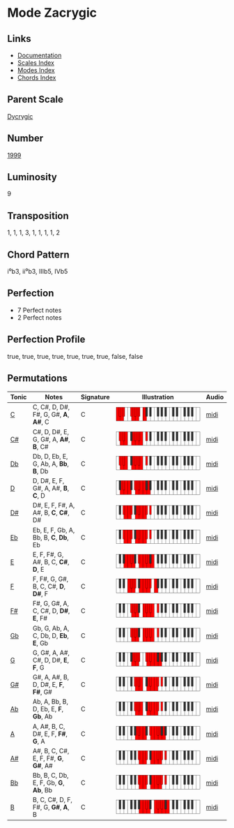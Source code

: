 # Mode Zacrygic

## Links

- [Documentation](README.md)
- [Scales Index](Scales.md)
- [Modes Index](Modes.md)
- [Chords Index](Chords.md)

## Parent Scale

[Dycrygic](ScaleDycrygic.md)

## Number

[1999](https://ianring.com/musictheory/scales/1999)

## Luminosity

9

## Transposition

1, 1, 1, 3, 1, 1, 1, 1, 2

## Chord Pattern

i⁰b3, ii⁰b3, IIIb5, IVb5

## Perfection

- 7 Perfect notes
- 2 Perfect notes

## Perfection Profile

true, true, true, true, true, true, true, false, false

## Permutations

| Tonic | Notes | Signature | Illustration | Audio |
|-------|-------|-----------|--------------|-------|
| [C](ModeCNaturalZacrygic.md) | C, C#, D, D#, F#, G, G#, **A**, **A#**, C | C | ![CNaturalZacrygic](ModeCNaturalZacrygic.png) | [midi](https://github.com/edipermadi/music/blob/main/docs/ModeCNaturalZacrygic.mid?raw=true) |
| [C#](ModeCSharpZacrygic.md) | C#, D, D#, E, G, G#, A, **A#**, **B**, C# | C | ![CSharpZacrygic](ModeCSharpZacrygic.png) | [midi](https://github.com/edipermadi/music/blob/main/docs/ModeCSharpZacrygic.mid?raw=true) |
| [Db](ModeDFlatZacrygic.md) | Db, D, Eb, E, G, Ab, A, **Bb**, **B**, Db | C | ![DFlatZacrygic](ModeDFlatZacrygic.png) | [midi](https://github.com/edipermadi/music/blob/main/docs/ModeDFlatZacrygic.mid?raw=true) |
| [D](ModeDNaturalZacrygic.md) | D, D#, E, F, G#, A, A#, **B**, **C**, D | C | ![DNaturalZacrygic](ModeDNaturalZacrygic.png) | [midi](https://github.com/edipermadi/music/blob/main/docs/ModeDNaturalZacrygic.mid?raw=true) |
| [D#](ModeDSharpZacrygic.md) | D#, E, F, F#, A, A#, B, **C**, **C#**, D# | C | ![DSharpZacrygic](ModeDSharpZacrygic.png) | [midi](https://github.com/edipermadi/music/blob/main/docs/ModeDSharpZacrygic.mid?raw=true) |
| [Eb](ModeEFlatZacrygic.md) | Eb, E, F, Gb, A, Bb, B, **C**, **Db**, Eb | C | ![EFlatZacrygic](ModeEFlatZacrygic.png) | [midi](https://github.com/edipermadi/music/blob/main/docs/ModeEFlatZacrygic.mid?raw=true) |
| [E](ModeENaturalZacrygic.md) | E, F, F#, G, A#, B, C, **C#**, **D**, E | C | ![ENaturalZacrygic](ModeENaturalZacrygic.png) | [midi](https://github.com/edipermadi/music/blob/main/docs/ModeENaturalZacrygic.mid?raw=true) |
| [F](ModeFNaturalZacrygic.md) | F, F#, G, G#, B, C, C#, **D**, **D#**, F | C | ![FNaturalZacrygic](ModeFNaturalZacrygic.png) | [midi](https://github.com/edipermadi/music/blob/main/docs/ModeFNaturalZacrygic.mid?raw=true) |
| [F#](ModeFSharpZacrygic.md) | F#, G, G#, A, C, C#, D, **D#**, **E**, F# | C | ![FSharpZacrygic](ModeFSharpZacrygic.png) | [midi](https://github.com/edipermadi/music/blob/main/docs/ModeFSharpZacrygic.mid?raw=true) |
| [Gb](ModeGFlatZacrygic.md) | Gb, G, Ab, A, C, Db, D, **Eb**, **E**, Gb | C | ![GFlatZacrygic](ModeGFlatZacrygic.png) | [midi](https://github.com/edipermadi/music/blob/main/docs/ModeGFlatZacrygic.mid?raw=true) |
| [G](ModeGNaturalZacrygic.md) | G, G#, A, A#, C#, D, D#, **E**, **F**, G | C | ![GNaturalZacrygic](ModeGNaturalZacrygic.png) | [midi](https://github.com/edipermadi/music/blob/main/docs/ModeGNaturalZacrygic.mid?raw=true) |
| [G#](ModeGSharpZacrygic.md) | G#, A, A#, B, D, D#, E, **F**, **F#**, G# | C | ![GSharpZacrygic](ModeGSharpZacrygic.png) | [midi](https://github.com/edipermadi/music/blob/main/docs/ModeGSharpZacrygic.mid?raw=true) |
| [Ab](ModeAFlatZacrygic.md) | Ab, A, Bb, B, D, Eb, E, **F**, **Gb**, Ab | C | ![AFlatZacrygic](ModeAFlatZacrygic.png) | [midi](https://github.com/edipermadi/music/blob/main/docs/ModeAFlatZacrygic.mid?raw=true) |
| [A](ModeANaturalZacrygic.md) | A, A#, B, C, D#, E, F, **F#**, **G**, A | C | ![ANaturalZacrygic](ModeANaturalZacrygic.png) | [midi](https://github.com/edipermadi/music/blob/main/docs/ModeANaturalZacrygic.mid?raw=true) |
| [A#](ModeASharpZacrygic.md) | A#, B, C, C#, E, F, F#, **G**, **G#**, A# | C | ![ASharpZacrygic](ModeASharpZacrygic.png) | [midi](https://github.com/edipermadi/music/blob/main/docs/ModeASharpZacrygic.mid?raw=true) |
| [Bb](ModeBFlatZacrygic.md) | Bb, B, C, Db, E, F, Gb, **G**, **Ab**, Bb | C | ![BFlatZacrygic](ModeBFlatZacrygic.png) | [midi](https://github.com/edipermadi/music/blob/main/docs/ModeBFlatZacrygic.mid?raw=true) |
| [B](ModeBNaturalZacrygic.md) | B, C, C#, D, F, F#, G, **G#**, **A**, B | C | ![BNaturalZacrygic](ModeBNaturalZacrygic.png) | [midi](https://github.com/edipermadi/music/blob/main/docs/ModeBNaturalZacrygic.mid?raw=true) |
